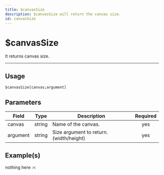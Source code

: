 ```yaml
---
title: $canvasSize
description: $canvasSize will return the canvas size.
id: canvasSize
---
```


# $canvasSize

It returns canvas size.

---

## Usage

```
$canvasSize[canvas;argument]
```

## Parameters

| Field | Type | Description | Required |
| ----- | ---- | ----------- | :------: |
| canvas | string | Name of the canvas. | yes |
| argument | string | Size argument to return. (width/height) | yes |

## Example(s)

nothing here :<